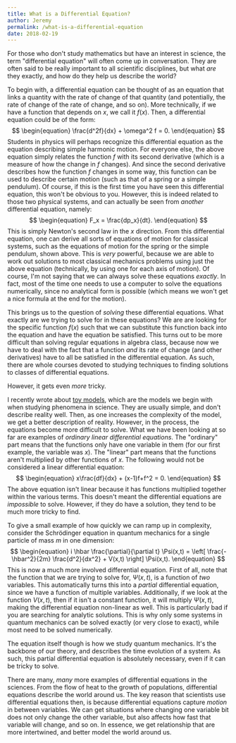 ```yaml
---
title: What is a Differential Equation?
author: Jeremy
permalink: /what-is-a-differential-equation
date: 2018-02-19
---
```


For those who don't study mathematics but have an interest in science, the term "differential equation" will often come up in conversation. They are often said to be really important to all scientific disciplines, but what *are* they exactly, and how do they help us describe the world?

To begin with, a differential equation can be thought of as an equation that links a quantity with the rate of change of that quantity (and potentially, the rate of change of the rate of change, and so on). More technically, if we have a function that depends on $x$, we call it $f(x)$. Then, a differential equation could be of the form:
$$
\begin{equation}
\frac{d^2f}{dx} + \omega^2 f = 0.
\end{equation}
$$
Students in physics will perhaps recognize this differential equation as the equation describing simple harmonic motion. For everyone else, the above equation simply relates the function $f$ with its second derivative (which is a measure of how the change in $f$ changes). And since the second derivative describes how the function $f$ changes in some way, this function can be used to describe certain motion (such as that of a spring or a simple pendulum). Of course, if this is the first time you have seen this differential equation, this won't be obvious to you. However, this is indeed related to those two physical systems, and can actually be seen from *another* differential equation, namely:
$$
\begin{equation}
	F_x = \frac{dp_x}{dt}.
\end{equation}
$$
This is simply Newton's second law in the $x$ direction. From this differential equation, one can derive all sorts of equations of motion for classical systems, such as the equations of motion for the spring or the simple pendulum, shown above. This is *very* powerful, because we are able to work out solutions to most classical mechanics problems using just the above equation (technically, by using one for each axis of motion). Of course, I'm not saying that we can always solve these equations *exactly*. In fact, most of the time one needs to use a computer to solve the equations numerically, since no analytical form is possible (which means we won't get a nice formula at the end for the motion).

This brings us to the question of *solving* these differential equations. What exactly are we trying to solve for in these equations? We are are looking for the specific function $f(x)$ such that we can substitute this function back into the equation and have the equation be satisfied. This turns out to be more difficult than solving regular equations in algebra class, because now we have to deal with the fact that a function *and* its rate of change (and other derivatives) have to all be satisfied in the differential equation. As such, there are whole courses devoted to studying techniques to finding solutions to classes of differential equations.

However, it gets even *more* tricky.

I recently wrote about [toy models](\posts\toy-models.md), which are the models we begin with when studying phenomena in science. They are usually simple, and don't describe reality well. Then, as one increases the complexity of the model, we get a better description of reality. However, in the process, the equations become more difficult to solve. What we have been looking at so far are examples of *ordinary linear differential equations*. The "ordinary" part means that the functions only have one variable in them (for our first example, the variable was $x$). The "linear" part means that the functions aren't multiplied by other functions of $x$. The following would not be considered a linear differential equation:
$$
\begin{equation}
	x\frac{df}{dx} + (x-1)f+f^2 = 0.
\end{equation}
$$
The above equation isn't linear because it has functions multiplied together within the various terms. This doesn't meant the differential equations are *impossible* to solve. However, if they do have a solution, they tend to be much more tricky to find.

To give a small example of how quickly we can ramp up in complexity, consider the Schrödinger equation in quantum mechanics for a single particle of mass $m$ in one dimension:
$$
\begin{equation}
	i \hbar \frac{\partial}{\partial t} \Psi(x,t) = \left[ \frac{-\hbar^2}{2m} \frac{d^2}{dx^2} + V(x,t) \right] \Psi(x,t).
\end{equation}
$$
This is now a much more involved differential equation. First of all, note that the function that we are trying to solve for, $\Psi(x,t)$, is a function of *two* variables. This automatically turns this into a *partial* differential equation, since we have a function of multiple variables. Additionally, if we look at the function $V(x,t)$, then if it isn't a constant function, it will multiply $\Psi(x,t)$, making the differential equation non-linear as well. This is particularly bad if you are searching for analytic solutions. This is why only some systems in quantum mechanics can be solved exactly (or very close to exact), while most need to be solved numerically. 

The equation itself though is how we study quantum mechanics. It's the backbone of our theory, and describes the time evolution of a system. As such, this partial differential equation is absolutely necessary, even if it can be tricky to solve.

There are many, *many* more examples of differential equations in the sciences. From the flow of heat to the growth of populations, differential equations describe the world around us. The key reason that scientists use differential equations then, is because differential equations capture *motion* in between variables. We can get situations where changing one variable bit does not only change the other variable, but also affects how fast that variable will change, and so on. In essence, we get relationship that are more intertwined, and better model the world around us.